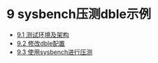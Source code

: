 # 9 sysbench压测dble示例

* [9.1 测试环境及架构](9.1_sysbench_quick_test_dble.md)
* [9.2 修改dble配置](9.2_conf.md)
* [9.3 使用sysbench进行压测](9.3_use_sysbench.md)

